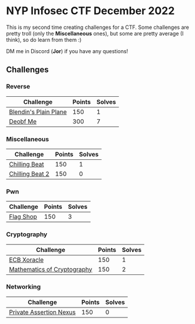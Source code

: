 # NYP Infosec CTF December 2022

This is my second time creating challenges for a CTF. Some challenges are pretty troll (only the **Miscellaneous** ones), but some are pretty average (I think), so do learn from them :)

DM me in Discord (**Jor**) if you have any questions!

## Challenges

### Reverse

| Challenge                                                | Points | Solves |
| -------------------------------------------------------- | ------ | ------ |
| [Blendin's Plain Plane](reverse/blendins-plain-plane.md) | 150    | 1      |
| [Deobf Me](reverse/deobf-me.md)                          | 300    | 7      |

### Miscellaneous

| Challenge                                           | Points | Solves |
| --------------------------------------------------- | ------ | ------ |
| [Chilling Beat](miscellaneous/chilling-beat.md)     | 150    | 1      |
| [Chilling Beat 2](miscellaneous/chilling-beat-2.md) | 150    | 0      |

### Pwn

| Challenge                     | Points | Solves |
| ----------------------------- | ------ | ------ |
| [Flag Shop](pwn/flag-shop.md) | 150    | 3      |

### Cryptography

| Challenge                                                                  | Points | Solves |
| -------------------------------------------------------------------------- | ------ | ------ |
| [ECB Xoracle](cryptography/ecb-xoracle.md)                                 | 150    | 1      |
| [Mathematics of Cryptography](cryptography/mathematics-of-cryptography.md) | 150    | 2      |

### Networking

| Challenge                                                        | Points | Solves |
| ---------------------------------------------------------------- | ------ | ------ |
| [Private Assertion Nexus](networking/private-assertion-nexus.md) | 150    | 0      |

